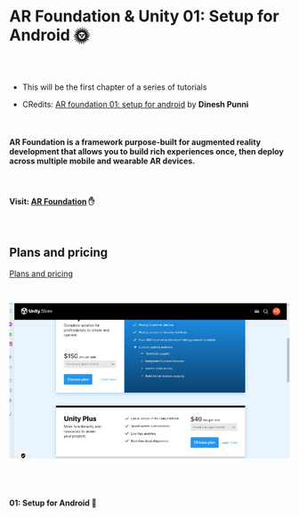 # AR Foundation & Unity 01: Setup for Android 🌞

<br>
<br>

- This will be the first chapter of a series of tutorials

- CRedits: [AR foundation 01: setup for android](https://youtu.be/0mpsiO2lCx0) by **Dinesh Punni**

<br>

#### AR Foundation is a framework purpose-built for augmented reality development that allows you to build rich experiences once, then deploy across multiple mobile and wearable AR devices.

<br>

#### Visit: [AR Foundation](https://unity.com/unity/features/arfoundation) ✋

<br>

## Plans and pricing

[Plans and pricing](https://store.unity.com/front-page?check_logged_in=1)

<br>

[<img src="./read-img/plans-pricing.jpg"/>]()

<br>
<br>

#### 01: Setup for Android 🍰
